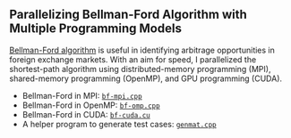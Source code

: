 ## Parallelizing Bellman-Ford Algorithm with Multiple Programming Models

[Bellman-Ford algorithm](https://en.wikipedia.org/wiki/Bellman%E2%80%93Ford_algorithm) is useful in identifying arbitrage opportunities in foreign exchange markets. With an aim for speed, I parallelized the shortest-path algorithm using distributed-memory programming (MPI), shared-memory programming (OpenMP), and GPU programming (CUDA).

- Bellman-Ford in MPI: [`bf-mpi.cpp`](bf-mpi.cpp)
- Bellman-Ford in OpenMP: [`bf-omp.cpp`](bf-omp.cpp)
- Bellman-Ford in CUDA: [`bf-cuda.cu`](bf-cuda.cu)
- A helper program to generate test cases: [`genmat.cpp`](genmat.cpp)
